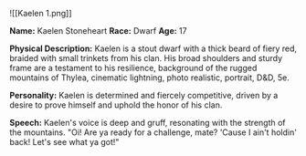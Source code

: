 ![[Kaelen 1.png]]

**Name:** Kaelen Stoneheart 
**Race:** Dwarf 
**Age:** 17

**Physical Description:** Kaelen is a stout dwarf with a thick beard of fiery red, braided with small trinkets from his clan. His broad shoulders and sturdy frame are a testament to his resilience, background of the rugged mountains of Thylea, cinematic lightning, photo realistic, portrait, D&D, 5e.

**Personality:** Kaelen is determined and fiercely competitive, driven by a desire to prove himself and uphold the honor of his clan.

**Speech:** Kaelen's voice is deep and gruff, resonating with the strength of the mountains. "Oi! Are ya ready for a challenge, mate? 'Cause I ain't holdin' back! Let's see what ya got!"
